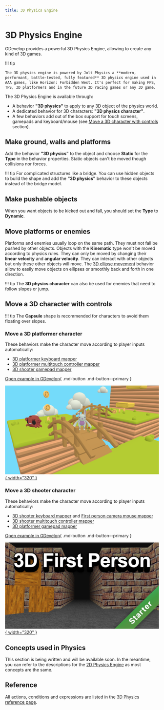 ```yaml
---
title: 3D Physics Engine
---
```

# 3D Physics Engine

GDevelop provides a powerful 3D Physics Engine, allowing to create any kind of 3D games.

!!! tip 

    The 3D physics engine is powered by Jolt Physics a **modern, performant, battle-tested, fully featured** 3D physics engine used in AAA games, like Horizon: Forbidden West. It's perfect for making FPS, TPS, 3D platformers and in the future 3D racing games or any 3D game.

The 3D Physics Engine is available through:

* A behavior **"3D physics"** to apply to any 3D object of the physics world.
* A dedicated behavior for 3D characters: **"3D physics character"**.
* A few behaviors add out of the box support for touch screens, gamepads and keyboard/mouse (see [Move a 3D character with controls](#move-a-3d-character-with-controls) section).


## Make ground, walls and platforms

Add the behavior **"3D physics"** to the object and choose **Static** for the **Type** in the behavior properties. Static objects can't be moved though collisions nor forces.

!!! tip 
    For complicated structures like a bridge. You can use hidden objects to build the shape and add the **"3D physics"** behavior to these objects instead of the bridge model.


## Make pushable objects

When you want objects to be kicked out and fall, you should set the **Type** to **Dynamic**.


## Move platforms or enemies

Platforms and enemies usually loop on the same path. They must not fall be pushed by other objects.
Objects with the **Kinematic** type won't be moved according to physics rules. They can only be moved by changing their **linear velocity** and **angular velocity**. They can interact with other objects but only these other objects will move.
The [3D ellipse movement](/gdevelop5/extensions/physics-ellipse-movement3d/) behavior allow to easily move objects on ellipses or smoothly back and forth in one direction.

!!! tip 
    The **3D physics character** can also be used for enemies that need to follow slopes or jump.


## Move a 3D character with controls

!!! tip 
    The **Capsule** shape is recommended for characters to avoid them floating over slopes.


### Move a 3D platformer character

These behaviors make the character move according to player inputs automatically:

* [3D platformer keyboard mapper](/gdevelop5/extensions/physics-character3dkey-mapper)
* [3D platformer multitouch controller mapper](/gdevelop5/objects/multitouch-joystick)
* [3D shooter gamepad mapper](/gdevelop5/all-features/gamepad/)

[Open example in GDevelop](https://editor.gdevelop.io/?project=example://3d-platformer){ .md-button .md-button--primary }

[![](platformer3d.png){ width="320" }](https://editor.gdevelop.io/?project=example://3d-platformer)


### Move a 3D shooter character

These behaviors make the character move according to player inputs automatically:

* [3D shooter keyboard mapper](/gdevelop5/extensions/physics-character3dkey-mapper) and [First person camera mouse mapper](/gdevelop5/extensions/mouse-pointer-lock/#first-person-camera-mouse-mapper)
* [3D shooter multitouch controller mapper](/gdevelop5/objects/multitouch-joystick)
* [3D platformer gamepad mapper](/gdevelop5/all-features/gamepad/)

[Open example in GDevelop](https://editor.gdevelop.io/?project=example://3d-first-person){ .md-button .md-button--primary }

[![](first-person.png){ width="320" }](https://editor.gdevelop.io/?project=example://3d-first-person)


## Concepts used in Physics

This section is being written and will be available soon.
In the meantime, you can refer to the descriptions for the [2D Physics Engine](/gdevelop5/behaviors/physics2/) as most concepts are the same.


## Reference

All actions, conditions and expressions are listed in the [3D Physics reference page](/gdevelop5/all-features/physics3d/reference/).
